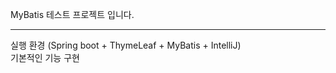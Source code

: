 MyBatis 테스트 프로젝트 입니다.<br>
<hr>
실행 환경 (Spring boot + ThymeLeaf + MyBatis + IntelliJ) <br>
기본적인 기능 구현
